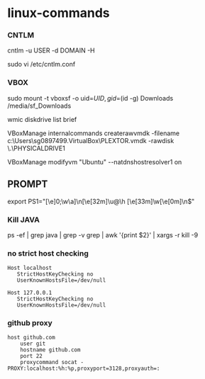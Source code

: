# linux-commands

### CNTLM

cntlm -u USER -d DOMAIN -H

sudo vi /etc/cntlm.conf

### VBOX

sudo mount -t vboxsf -o uid=$UID,gid=$(id -g) Downloads /media/sf_Downloads

wmic diskdrive list brief 

VBoxManage internalcommands createrawvmdk -filename c:\Users\sg0897499\.VirtualBox\PLEXTOR.vmdk -rawdisk \\.\PHYSICALDRIVE1

VBoxManage modifyvm "Ubuntu" --natdnshostresolver1 on

## PROMPT

export PS1="\[\e]0;\w\a\]\n\[\e[32m\]\u@\h \[\e[33m\]\w\[\e[0m\]\n$"

### Kill JAVA

ps -ef | grep java | grep -v grep | awk '{print $2}' | xargs -r kill -9

### no strict host checking

```
Host localhost
   StrictHostKeyChecking no
   UserKnownHostsFile=/dev/null

Host 127.0.0.1
   StrictHostKeyChecking no
   UserKnownHostsFile=/dev/null
```

### github proxy

```
host github.com
    user git
    hostname github.com
    port 22
    proxycommand socat - PROXY:localhost:%h:%p,proxyport=3128,proxyauth=:
```
